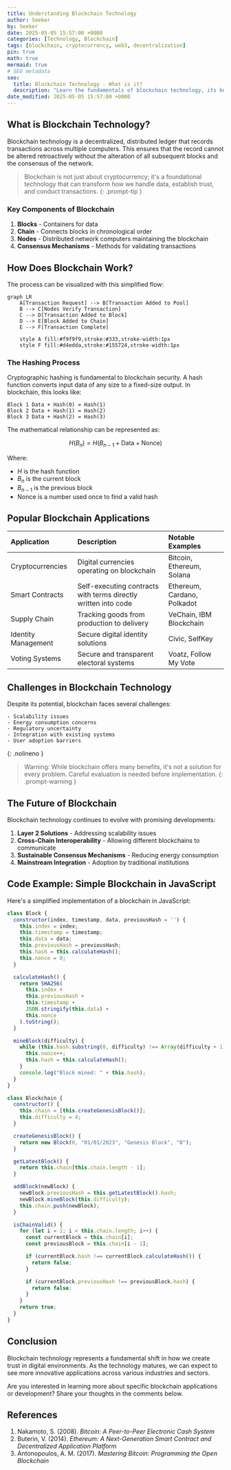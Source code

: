 ```yaml
---
title: Understanding Blockchain Technology
author: Seeker
by: Seeker
date: 2025-05-05 15:57:00 +0000
categories: [Technology, Blockchain]
tags: [blockchain, cryptocurrency, web3, decentralization]
pin: true
math: true
mermaid: true
# SEO metadata
seo:
  title: Blockchain Technology - What is it?
  description: "Learn the fundamentals of blockchain technology, its key components, applications, and future trends in this comprehensive guide for developers and crypto enthusiasts."
date_modified: 2025-05-05 15:57:00 +0000
---
```


## What is Blockchain Technology?

Blockchain technology is a decentralized, distributed ledger that records transactions across multiple computers. This ensures that the record cannot be altered retroactively without the alteration of all subsequent blocks and the consensus of the network.

> Blockchain is not just about cryptocurrency; it's a foundational technology that can transform how we handle data, establish trust, and conduct transactions.
{: .prompt-tip }

### Key Components of Blockchain

1. **Blocks** - Containers for data
2. **Chain** - Connects blocks in chronological order
3. **Nodes** - Distributed network computers maintaining the blockchain
4. **Consensus Mechanisms** - Methods for validating transactions

## How Does Blockchain Work?

The process can be visualized with this simplified flow:

```mermaid
graph LR
    A[Transaction Request] --> B[Transaction Added to Pool]
    B --> C[Nodes Verify Transaction]
    C --> D[Transaction Added to Block]
    D --> E[Block Added to Chain]
    E --> F[Transaction Complete]
    
    style A fill:#f9f9f9,stroke:#333,stroke-width:1px
    style F fill:#d4edda,stroke:#155724,stroke-width:1px
```

### The Hashing Process

Cryptographic hashing is fundamental to blockchain security. A hash function converts input data of any size to a fixed-size output. In blockchain, this looks like:

```
Block 1 Data + Hash(0) = Hash(1)
Block 2 Data + Hash(1) = Hash(2)
Block 3 Data + Hash(2) = Hash(3)
```

The mathematical relationship can be represented as:

$$H(B_n) = H(B_{n-1} + \text{Data} + \text{Nonce})$$

Where:
- $H$ is the hash function
- $B_n$ is the current block
- $B_{n-1}$ is the previous block
- Nonce is a number used once to find a valid hash

## Popular Blockchain Applications

| Application | Description | Notable Examples |
|:------------|:------------|:-----------------|
| Cryptocurrencies | Digital currencies operating on blockchain | Bitcoin, Ethereum, Solana |
| Smart Contracts | Self-executing contracts with terms directly written into code | Ethereum, Cardano, Polkadot |
| Supply Chain | Tracking goods from production to delivery | VeChain, IBM Blockchain |
| Identity Management | Secure digital identity solutions | Civic, SelfKey |
| Voting Systems | Secure and transparent electoral systems | Voatz, Follow My Vote |

## Challenges in Blockchain Technology

Despite its potential, blockchain faces several challenges:

```
- Scalability issues
- Energy consumption concerns
- Regulatory uncertainty
- Integration with existing systems
- User adoption barriers
```
{: .nolineno }

> Warning: While blockchain offers many benefits, it's not a solution for every problem. Careful evaluation is needed before implementation.
{: .prompt-warning }

## The Future of Blockchain

Blockchain technology continues to evolve with promising developments:

1. **Layer 2 Solutions** - Addressing scalability issues
2. **Cross-Chain Interoperability** - Allowing different blockchains to communicate
3. **Sustainable Consensus Mechanisms** - Reducing energy consumption
4. **Mainstream Integration** - Adoption by traditional institutions

## Code Example: Simple Blockchain in JavaScript

Here's a simplified implementation of a blockchain in JavaScript:

```javascript
class Block {
  constructor(index, timestamp, data, previousHash = '') {
    this.index = index;
    this.timestamp = timestamp;
    this.data = data;
    this.previousHash = previousHash;
    this.hash = this.calculateHash();
    this.nonce = 0;
  }

  calculateHash() {
    return SHA256(
      this.index + 
      this.previousHash + 
      this.timestamp + 
      JSON.stringify(this.data) + 
      this.nonce
    ).toString();
  }

  mineBlock(difficulty) {
    while (this.hash.substring(0, difficulty) !== Array(difficulty + 1).join("0")) {
      this.nonce++;
      this.hash = this.calculateHash();
    }
    console.log("Block mined: " + this.hash);
  }
}

class Blockchain {
  constructor() {
    this.chain = [this.createGenesisBlock()];
    this.difficulty = 4;
  }

  createGenesisBlock() {
    return new Block(0, "01/01/2023", "Genesis Block", "0");
  }

  getLatestBlock() {
    return this.chain[this.chain.length - 1];
  }

  addBlock(newBlock) {
    newBlock.previousHash = this.getLatestBlock().hash;
    newBlock.mineBlock(this.difficulty);
    this.chain.push(newBlock);
  }

  isChainValid() {
    for (let i = 1; i < this.chain.length; i++) {
      const currentBlock = this.chain[i];
      const previousBlock = this.chain[i - 1];

      if (currentBlock.hash !== currentBlock.calculateHash()) {
        return false;
      }

      if (currentBlock.previousHash !== previousBlock.hash) {
        return false;
      }
    }
    return true;
  }
}
```

## Conclusion

Blockchain technology represents a fundamental shift in how we create trust in digital environments. As the technology matures, we can expect to see more innovative applications across various industries and sectors.

Are you interested in learning more about specific blockchain applications or development? Share your thoughts in the comments below.

## References

1. Nakamoto, S. (2008). *Bitcoin: A Peer-to-Peer Electronic Cash System*
2. Buterin, V. (2014). *Ethereum: A Next-Generation Smart Contract and Decentralized Application Platform*
3. Antonopoulos, A. M. (2017). *Mastering Bitcoin: Programming the Open Blockchain* 